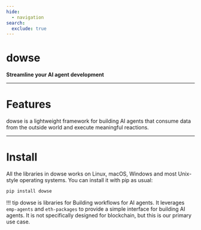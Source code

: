 ```yaml
---
hide:
  - navigation
search:
  exclude: true
---
```


# dowse

<b>Streamline your AI agent development</b>

---

# Features

dowse is a lightweight framework for building AI agents that consume data from the outside world and execute meaningful reactions.

---

# Install

All the libraries in dowse works on Linux, macOS, Windows and most Unix-style operating systems. You can install it with pip as usual:

```sh
pip install dowse
```

!!! tip
    dowse is libraries for Building workflows for AI agents. It leverages `emp-agents` and `eth-packages` to provide a simple interface for building AI agents.  It is not specifically designed for blockchain, but this is our primary use case.
